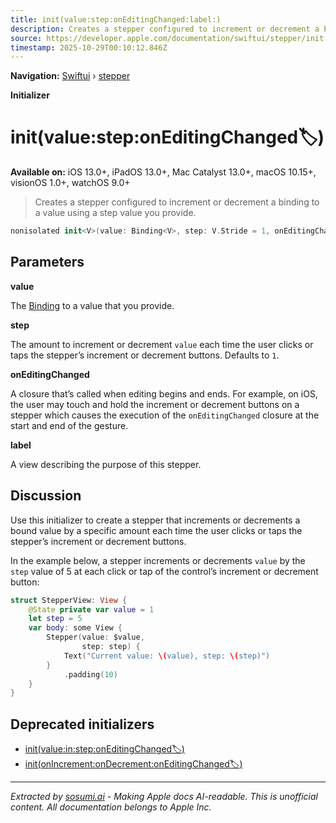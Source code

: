 ```yaml
---
title: init(value:step:onEditingChanged:label:)
description: Creates a stepper configured to increment or decrement a binding to a value using a step value you provide.
source: https://developer.apple.com/documentation/swiftui/stepper/init(value:step:oneditingchanged:label:)
timestamp: 2025-10-29T00:10:12.846Z
---
```


**Navigation:** [Swiftui](/documentation/swiftui) › [stepper](/documentation/swiftui/stepper)

**Initializer**

# init(value:step:onEditingChanged:label:)

**Available on:** iOS 13.0+, iPadOS 13.0+, Mac Catalyst 13.0+, macOS 10.15+, visionOS 1.0+, watchOS 9.0+

> Creates a stepper configured to increment or decrement a binding to a value using a step value you provide.

```swift
nonisolated init<V>(value: Binding<V>, step: V.Stride = 1, onEditingChanged: @escaping (Bool) -> Void = { _ in }, @ViewBuilder label: () -> Label) where V : Strideable
```

## Parameters

**value**

The [Binding](/documentation/swiftui/binding) to a value that you provide.



**step**

The amount to increment or decrement `value` each time the user clicks or taps the stepper’s increment or decrement buttons. Defaults to `1`.



**onEditingChanged**

A closure that’s called when editing begins and ends. For example, on iOS, the user may touch and hold the increment or decrement buttons on a stepper which causes the execution of the `onEditingChanged` closure at the start and end of the gesture.



**label**

A view describing the purpose of this stepper.



## Discussion

Use this initializer to create a stepper that increments or decrements a bound value by a specific amount each time the user clicks or taps the stepper’s increment or decrement buttons.

In the example below, a stepper increments or decrements `value` by the `step` value of 5 at each click or tap of the control’s increment or decrement button:

```swift
struct StepperView: View {
    @State private var value = 1
    let step = 5
    var body: some View {
        Stepper(value: $value,
                step: step) {
            Text("Current value: \(value), step: \(step)")
        }
            .padding(10)
    }
}
```



## Deprecated initializers

- [init(value:in:step:onEditingChanged:label:)](/documentation/swiftui/stepper/init(value:in:step:oneditingchanged:label:))
- [init(onIncrement:onDecrement:onEditingChanged:label:)](/documentation/swiftui/stepper/init(onincrement:ondecrement:oneditingchanged:label:))

---

*Extracted by [sosumi.ai](https://sosumi.ai) - Making Apple docs AI-readable.*
*This is unofficial content. All documentation belongs to Apple Inc.*
